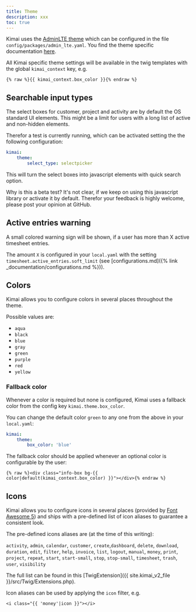 ```yaml
---
title: Theme
description: xxx
toc: true
---
```


Kimai uses the [AdminLTE theme](https://github.com/kevinpapst/AdminLTEBundle/) which can be configured in the file `config/packages/admin_lte.yaml`. 
You find the theme specific documentation [here](https://github.com/kevinpapst/AdminLTEBundle/blob/master/Resources/docs/configurations.md).

All Kimai specific theme settings will be available in the twig templates with the global `kimai_context` key, e.g.

```twig
{% raw %}{{ kimai_context.box_color }}{% endraw %}
``` 

## Searchable input types

The select boxes for customer, project and activity are by default the OS standard UI elements. 
This might be a limit for users with a long list of active and non-hidden elements.

Therefor a test is currently running, which can be activated setting the the following configuration:  

```yaml
kimai:
    theme:
        select_type: selectpicker
```

This will turn the select boxes into javascript elements with quick search option. 

Why is this a beta test? It's not clear, if we keep on using this javascript library or activate it by default.
Therefor your feedback is highly welcome, please post your opinion at GitHub.   

## Active entries warning

A small colored warning sign will be shown, if a user has more than X active timesheet entries.

The amount `X` is configured in your `local.yaml` with the setting `timesheet.active_entries.soft_limit` (see [configurations.md]({% link _documentation/configurations.md %})).

## Colors

Kimai allows you to configure colors in several places throughout the theme. 

Possible values are:

- `aqua`
- `black`
- `blue`
- `gray`
- `green`
- `purple`
- `red`
- `yellow`

### Fallback color

Whenever a color is required but none is configured, Kimai uses a fallback color from the config key `kimai.theme.box_color`.

You can change the default color `green` to any one from the above in your `local.yaml`:

```yaml
kimai:
    theme:
        box_color: 'blue'
```

The fallback color should be applied whenever an optional color is configurable by the user:

```twig
{% raw %}<div class="info-box bg-{{ color|default(kimai_context.box_color) }}"></div>{% endraw %}
```

## Icons

Kimai allows you to configure icons in several places (provided by [Font Awesome 5](https://fontawesome.com/icons)) and ships 
with a pre-defined list of icon aliases to guarantee a consistent look.  

The pre-defined icons aliases are (at the time of this writing):

`activity`, `admin`, `calendar`, `customer`, `create`,`dashboard`, `delete`, `download`, `duration`, `edit`, `filter`, 
`help`, `invoice`, `list`, `logout`, `manual`, `money`, `print`, `project`, `repeat`, `start`, `start-small`, `stop`, 
`stop-small`, `timesheet`, `trash`, `user`, `visibility`

The full list can be found in this [TwigExtension]({{ site.kimai_v2_file }}/src/Twig/Extensions.php).

Icon aliases can be used by applying the `icon` filter, e.g.

```
<i class="{{ 'money'|icon }}"></i>
```
